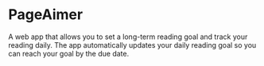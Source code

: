# PageAimer
A web app that allows you to set a long-term reading goal and track your reading daily. The app automatically updates your daily reading goal so you can reach your goal by the due date.

